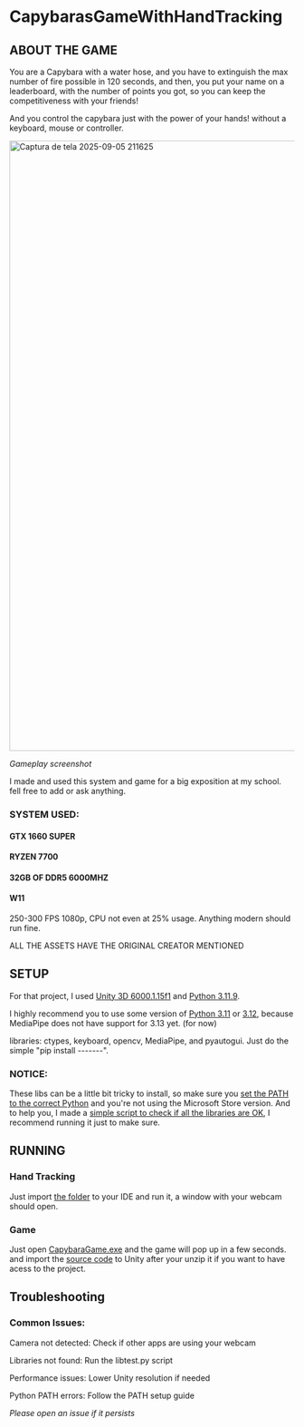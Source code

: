 # CapybarasGameWithHandTracking

## ABOUT THE GAME

You are a Capybara with a water hose, and you have to extinguish the max number of fire possible in 120 seconds, and then, you put your name on a leaderboard, with the number of points you got, so you can keep the competitiveness with your friends!

And you control the capybara just with the power of your hands! without a keyboard, mouse or controller.

<img width="1917" height="1077" alt="Captura de tela 2025-09-05 211625" src="https://github.com/user-attachments/assets/7acef941-819f-432e-965e-6bb49297faa4" />

_Gameplay screenshot_

I made and used this system and game for a big exposition at my school. fell free to add or ask anything.

### SYSTEM USED:
#### GTX 1660 SUPER 
#### RYZEN 7700 
#### 32GB OF DDR5 6000MHZ 
#### W11
250-300 FPS 1080p, CPU not even at 25% usage. Anything modern should run fine.

ALL THE ASSETS HAVE THE ORIGINAL CREATOR MENTIONED


## SETUP


For that project, I used [Unity 3D 6000.1.15f1](https://unity.com/pt/download) and [Python 3.11.9](https://www.python.org/downloads/release/python-3119/).

I highly recommend you to use some version of [Python 3.11](https://www.python.org/downloads/release/python-3119/) or [3.12](https://www.python.org/downloads/release/python-31211/), because MediaPipe does not have support for 3.13 yet. (for now)

libraries:
ctypes, keyboard, opencv, MediaPipe, and pyautogui. Just do the simple "pip install -------".

### NOTICE:

These libs can be a little bit tricky to install, so make sure you [set the PATH to the correct Python](https://youtu.be/OdIHeg4jj2c?si=eP2Jr4AQZgKEoaGb) and you're not using the Microsoft Store version.
And to help you, I made a [simple script to check if all the libraries are OK](libtest.py), I recommend running it just to make sure.


## RUNNING

### Hand Tracking

Just import [the folder](handtrackingforcapybara/) to your IDE and run it, a window with your webcam should open.

### Game

Just open [CapybaraGame.exe](CapybaraGame.exe) and the game will pop up in a few seconds. and import the [source code](CapybaraSourceCode.zip) to Unity after your unzip it if you want to have acess to the project.

## Troubleshooting

### Common Issues:

Camera not detected: Check if other apps are using your webcam

Libraries not found: Run the libtest.py script

Performance issues: Lower Unity resolution if needed

Python PATH errors: Follow the PATH setup guide

_Please open an issue if it persists_


